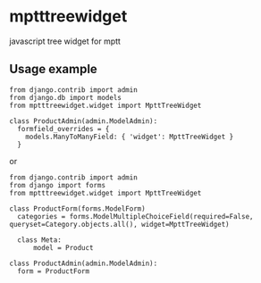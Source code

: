 mptttreewidget
==============

javascript tree widget for mptt

Usage example
-------------

    from django.contrib import admin
    from django.db import models
    from mptttreewidget.widget import MpttTreeWidget
    
    class ProductAdmin(admin.ModelAdmin):
      formfield_overrides = {
        models.ManyToManyField: { 'widget': MpttTreeWidget }
      }
      
or

    from django.contrib import admin
    from django import forms
    from mptttreewidget.widget import MpttTreeWidget

    class ProductForm(forms.ModelForm)
      categories = forms.ModelMultipleChoiceField(required=False, queryset=Category.objects.all(), widget=MpttTreeWidget)

      class Meta:
          model = Product
    
    class ProductAdmin(admin.ModelAdmin):
      form = ProductForm